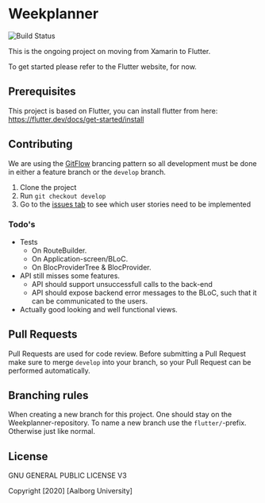 # Weekplanner

![Build Status](https://github.com/aau-giraf/weekplanner/workflows/CI/badge.svg)

This is the ongoing project on moving from Xamarin to Flutter.

To get started please refer to the Flutter website, for now.

## Prerequisites

This project is based on Flutter, you can install flutter from here: https://flutter.dev/docs/get-started/install

## Contributing

We are using the [GitFlow](https://github.com/aau-giraf/wiki/blob/master/process_manual/code_workflow.md#essential-parts-of-gitflow) brancing pattern so all development must be done in either a feature branch or the `develop` branch.

1. Clone the project
2. Run `git checkout develop`
3. Go to the [issues tab](https://github.com/aau-giraf/weekplanner/issues) to see which user stories need to be implemented

### Todo's
- Tests
    - On RouteBuilder.
    - On Application-screen/BLoC.
    - On BlocProviderTree & BlocProvider.
- API still misses some features.
    - API should support unsuccessfull calls to the back-end
    - API should expose backend error messages to the BLoC, such that it can be communicated to the users.
- Actually good looking and well functional views.

## Pull Requests

Pull Requests are used for code review. Before submitting a Pull Request make sure to merge `develop` into your branch, so your Pull Request can be performed automatically.

## Branching rules
When creating a new branch for this project. One should stay on the Weekplanner-repository. To name a new branch use the `flutter/`-prefix. Otherwise just like normal.

## License

GNU GENERAL PUBLIC LICENSE V3

Copyright [2020] [Aalborg University]
